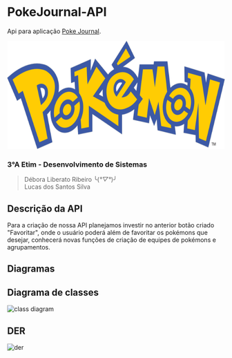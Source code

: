 # PokeJournal-API
Api para aplicação [Poke Journal](https://github.com/lu-css/Pokejournal/).

<div align="center">
<img src="img/Pokemon.png" height="250px">
</div>

### 3°A Etim - Desenvolvimento de Sistemas
> Débora Liberato Ribeiro ╰(*°▽°*)╯<br>
> Lucas dos Santos Silva

## Descrição da API

Para a criação de nossa API planejamos investir no anterior botão criado "Favoritar", onde o usuário poderá 
além de favoritar os pokémons que desejar, conhecerá novas funções de criação de equipes de pokémons e agrupamentos.

## Diagramas

## Diagrama de classes

<img src="" alt="class diagram" />

## DER

<img src="" alt="der" />
